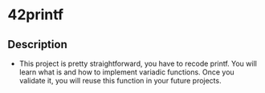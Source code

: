 # 42printf

## Description
- This project is pretty straightforward, you have to recode printf. You will learn what is and how to implement variadic functions. Once you validate it, you will reuse this function in your future projects.
